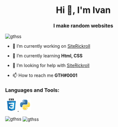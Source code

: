 <h1 align="center">Hi 👋, I'm Ivan</h1>
<h3 align="center">I make random websites</h3>

<p align="left"> <img src="https://komarev.com/ghpvc/?username=gthss&label=Profile%20views&color=0e75b6&style=flat" alt="gthss" /> </p>

- 🔭 I’m currently working on [SiteRickroll](https://github.com/GTHSS/SiteRickroll)

- 🌱 I’m currently learning **Html, CSS**

- 🤝 I’m looking for help with [SiteRickroll](https://github.com/GTHSS/SiteRickroll)

- 📫 How to reach me **GTH#0001**


<h3 align="left">Languages and Tools:</h3>
<p align="left"> <a href="https://www.w3schools.com/css/" target="_blank" rel="noreferrer"> <img src="https://raw.githubusercontent.com/devicons/devicon/master/icons/css3/css3-original-wordmark.svg" alt="css3" width="40" height="40"/> </a> <a href="https://www.python.org" target="_blank" rel="noreferrer"> <img src="https://raw.githubusercontent.com/devicons/devicon/master/icons/python/python-original.svg" alt="python" width="40" height="40"/> </a> </p>

<p><img align="left" src="https://github-readme-stats.vercel.app/api/top-langs?username=gthss&show_icons=true&locale=en&layout=compact" alt="gthss" /></p>

<p>&nbsp;<img align="center" src="https://github-readme-stats.vercel.app/api?username=gthss&show_icons=true&locale=en" alt="gthss" /></p>
